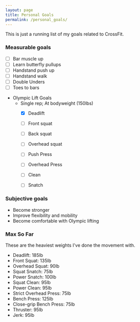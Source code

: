 ```yaml
---
layout: page
title: Personal Goals
permalink: /personal_goals/
---
```


This is just a running list of my goals related to CrossFit.

### Measurable goals
- [ ] Bar muscle up
- [ ] Learn butterfly pullups
- [ ] Handstand push up
- [ ] Handstand walk
- [ ] Double Unders
- [ ] Toes to bars
- Olympic Lift Goals
    - Single rep; At bodyweight (150lbs)
        - [X] Deadlift
        - [ ] Front squat
        - [ ] Back squat
        - [ ] Overhead squat
        - [ ] Push Press
        - [ ] Overhead Press
        - [ ] Clean
        - [ ] Snatch


### Subjective goals
- Become stronger
- Improve flexibility and mobility
- Become comfortable with Olympic lifting


### Max So Far

These are the heaviest weights I've done the movement with.

- Deadlift: 185lb
- Front Squat: 135lb
- Overhead Squat: 90lb
- Squat Snatch: 75lb
- Power Snatch: 100lb
- Squat Clean: 95lb
- Power Clean: 95lb
- Strict Overhead Press: 75lb
- Bench Press: 125lb
- Close-grip Bench Press: 75lb
- Thruster: 95lb
- Jerk: 95lb

